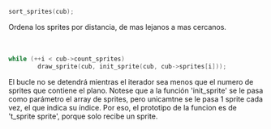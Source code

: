 ```c
sort_sprites(cub);
```
Ordena los sprites por distancia, de mas lejanos a mas cercanos.
<br><br><br>


```c
while (++i < cub->count_sprites)
		draw_sprite(cub, init_sprite(cub, cub->sprites[i]));
```
El bucle no se detendrá mientras el iterador sea menos que el numero de sprites que contiene el plano.
Notese que a la función 'init_sprite' se le pasa como parámetro el array de sprites, pero unicamtne se le pasa 1 sprite cada vez, el que indica su índice. Por eso, el prototipo de la funcion es de 't_sprite sprite', porque solo recibe un sprite.
<br><br><br>
